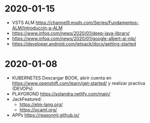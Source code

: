# 2020-01-15
* VSTS ALM https://channel9.msdn.com/Series/Fundamentos-ALM/Introduccin-a-ALM  
* https://www.infoq.com/news/2020/01/deep-java-library/  
* https://www.infoq.com/news/2020/01/google-albert-ai-nlp/  
* https://developer.android.com/jetpack/docs/getting-started  

# 2020-01-08
* KUBERNETES Descargar BOOK, abrir cuenta en https://www.openshift.com/learn/get-started/ y realizar practiva (DEVOPs)
* PLAYGROND https://solandra.netlify.com/main/
* JackFeatured:  
  * https://elm-lang.org/  
  * https://ocaml.org/
* APPs https://reasonml.github.io/  

